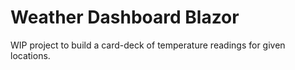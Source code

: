 ﻿# Weather Dashboard Blazor

WIP project to build a card-deck of temperature readings for given locations.